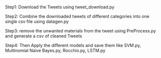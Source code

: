 Step1: Download the Tweets using tweet_download.py

Step2: Combine the downloaded tweets of different categories into one single csv file using datagen.py

Step3: remove the unwanted materials from the tweet using PreProcess.py and generate a csv of cleaned Tweets

Step4: Then Apply the different models and save them like SVM.py, Multinomial Naive Bayes.py, Rocchio.py, LSTM.py
